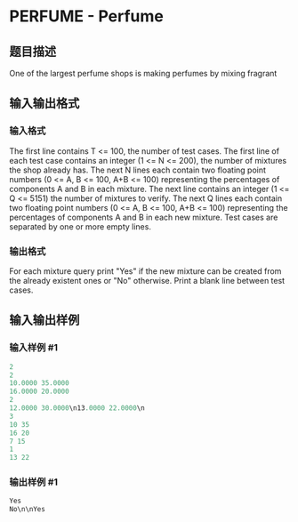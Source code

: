 # PERFUME - Perfume

## 题目描述

One of the largest perfume shops is making perfumes by mixing fragrant

## 输入输出格式

### 输入格式

The first line contains T <= 100, the number of test cases. The first line of each test case contains an integer (1 <= N <= 200), the number of mixtures the shop already has. The next N lines each contain two floating point numbers (0 <= A, B <= 100, A+B <= 100) representing the percentages of components A and B in each mixture. The next line contains an integer (1 <= Q <= 5151) the number of mixtures to verify. The next Q lines each contain two floating point numbers (0 <= A, B <= 100, A+B <= 100) representing the percentages of components A and B in each new mixture. Test cases are separated by one or more empty lines.

### 输出格式

For each mixture query print "Yes" if the new mixture can be created from the already existent ones or "No" otherwise. Print a blank line between test cases.

## 输入输出样例

### 输入样例 #1

```cpp
2
2
10.0000 35.0000
16.0000 20.0000
2
12.0000 30.0000\n13.0000 22.0000\n
3
10 35
16 20
7 15
1
13 22
```


### 输出样例 #1

```cpp
Yes
No\n\nYes
```


